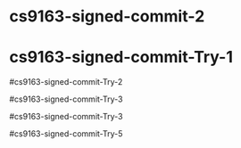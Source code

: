 # cs9163-signed-commit-2

# cs9163-signed-commit-Try-1

#cs9163-signed-commit-Try-2

#cs9163-signed-commit-Try-3

#cs9163-signed-commit-Try-3

#cs9163-signed-commit-Try-5